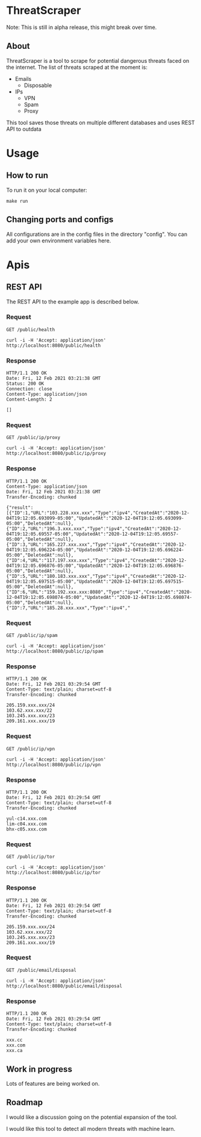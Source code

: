 # ThreatScraper

Note: This is still in alpha release, this might break over time.

## About

ThreatScraper is a tool to scrape for potential dangerous threats faced on the internet. The list of threats scraped at
the moment is:

- Emails
    - Disposable
- IPs
    - VPN
    - Spam
    - Proxy

This tool saves those threats on multiple different databases and uses REST API to outdata

# Usage

## How to run

To run it on your local computer:

`make run`

## Changing ports and configs

All configurations are in the config files in the directory "config". You can add your own environment variables here.

# Apis

## REST API

The REST API to the example app is described below.

### Request

`GET /public/health`

    curl -i -H 'Accept: application/json' http://localhost:8080/public/health

### Response

    HTTP/1.1 200 OK
    Date: Fri, 12 Feb 2021 03:21:38 GMT
    Status: 200 OK
    Connection: close
    Content-Type: application/json
    Content-Length: 2

    []

### Request

`GET /public/ip/proxy`

    curl -i -H 'Accept: application/json' http://localhost:8080/public/ip/proxy

### Response

    HTTP/1.1 200 OK
    Content-Type: application/json
    Date: Fri, 12 Feb 2021 03:21:38 GMT
    Transfer-Encoding: chunked
    
    {"result":[{"ID":1,"URL":"103.228.xxx.xxx","Type":"ipv4","CreatedAt":"2020-12-04T19:12:05.693099-05:00","UpdatedAt":"2020-12-04T19:12:05.693099-05:00","DeletedAt":null},{"ID":2,"URL":"196.3.xxx.xxx","Type":"ipv4","CreatedAt":"2020-12-04T19:12:05.69557-05:00","UpdatedAt":"2020-12-04T19:12:05.69557-05:00","DeletedAt":null},{"ID":3,"URL":"165.227.xxx.xxx","Type":"ipv4","CreatedAt":"2020-12-04T19:12:05.696224-05:00","UpdatedAt":"2020-12-04T19:12:05.696224-05:00","DeletedAt":null},{"ID":4,"URL":"117.197.xxx.xxx","Type":"ipv4","CreatedAt":"2020-12-04T19:12:05.696876-05:00","UpdatedAt":"2020-12-04T19:12:05.696876-05:00","DeletedAt":null},{"ID":5,"URL":"180.183.xxx.xxx","Type":"ipv4","CreatedAt":"2020-12-04T19:12:05.697515-05:00","UpdatedAt":"2020-12-04T19:12:05.697515-05:00","DeletedAt":null},{"ID":6,"URL":"159.192.xxx.xxx:8080","Type":"ipv4","CreatedAt":"2020-12-04T19:12:05.698074-05:00","UpdatedAt":"2020-12-04T19:12:05.698074-05:00","DeletedAt":null},{"ID":7,"URL":"185.28.xxx.xxx","Type":"ipv4","

### Request

`GET /public/ip/spam`

    curl -i -H 'Accept: application/json' http://localhost:8080/public/ip/spam

### Response

    HTTP/1.1 200 OK
    Date: Fri, 12 Feb 2021 03:29:54 GMT
    Content-Type: text/plain; charset=utf-8
    Transfer-Encoding: chunked
    
    205.159.xxx.xxx/24
    103.62.xxx.xxx/22
    103.245.xxx.xxx/23
    209.161.xxx.xxx/19

### Request

`GET /public/ip/vpn`

    curl -i -H 'Accept: application/json' http://localhost:8080/public/ip/vpn

### Response

    HTTP/1.1 200 OK
    Date: Fri, 12 Feb 2021 03:29:54 GMT
    Content-Type: text/plain; charset=utf-8
    Transfer-Encoding: chunked

    yul-c14.xxx.com
    lim-c04.xxx.com
    bhx-c05.xxx.com

### Request

`GET /public/ip/tor`

    curl -i -H 'Accept: application/json' http://localhost:8080/public/ip/tor

### Response

    HTTP/1.1 200 OK
    Date: Fri, 12 Feb 2021 03:29:54 GMT
    Content-Type: text/plain; charset=utf-8
    Transfer-Encoding: chunked

    205.159.xxx.xxx/24
    103.62.xxx.xxx/22
    103.245.xxx.xxx/23
    209.161.xxx.xxx/19

### Request

`GET /public/email/disposal`

    curl -i -H 'Accept: application/json' http://localhost:8080/public/email/disposal

### Response

    HTTP/1.1 200 OK
    Date: Fri, 12 Feb 2021 03:29:54 GMT
    Content-Type: text/plain; charset=utf-8
    Transfer-Encoding: chunked

    xxx.cc
    xxx.com
    xxx.ca

## Work in progress

Lots of features are being worked on.

## Roadmap

I would like a discussion going on the potential expansion of the tool.

I would like this tool to detect all modern threats with machine learn.